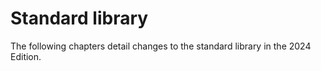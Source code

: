 # Standard library

The following chapters detail changes to the standard library in the 2024 Edition.
